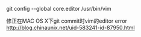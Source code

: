 git config --global core.editor /usr/bin/vim

 修正在MAC OS X下git commit时vim的editor error 
 http://blog.chinaunix.net/uid-583241-id-87950.html